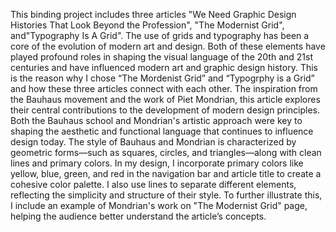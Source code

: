 This binding project includes three articles "We Need Graphic Design Histories That Look Beyond the Profession", "The Modernist Grid", and"Typography Is A Grid". The use of grids and typography has been a core of the evolution of modern art and design. Both of these elements have played profound roles in shaping the visual language of the 20th and 21st centuries and have influenced modern art and graphic design history. This is the reason why I chose “The Mordenist Grid” and “Typogrphy is a Grid” and how these three articles connect with each other.
The inspiration from the Bauhaus movement and the work of Piet Mondrian, this article explores their central contributions to the development of modern design principles. Both the Bauhaus school and Mondrian's artistic approach were key to shaping the aesthetic and functional language that continues to influence design today. 
The style of Bauhaus and Mondrian is characterized by geometric forms—such as squares, circles, and triangles—along with clean lines and primary colors. In my design, I incorporate primary colors like yellow, blue, green, and red in the navigation bar and article title to create a cohesive color palette. I also use lines to separate different elements, reflecting the simplicity and structure of their style. To further illustrate this, I include an example of Mondrian's work on "The Modernist Grid" page, helping the audience better understand the article’s concepts.
